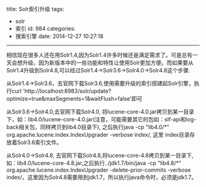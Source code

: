 title: Solr索引升级
tags:
  - solr
  - 索引
id: 984
categories:
  - 搜索引擎
date: 2014-12-27 10:27:18
---

相信现在很多人还在用Solr1.4,因为Solr1.4许多时候还是满足需求了。可是总有一天会想升级，因为新版本中的一些功能和特性让使用Solr更加方便。而如果要从Solr1.4升级到Solr4.8,可以经过Solr1.4->Solr3.6->Solr4.0->Solr4.8这个步骤.

从Solr1.4->Solr3.6，去官网下载Solr3.6,使用需要升级的索引搭建起Solr引擎，执行curl 'http://localhost:8983/solr/update?optimize=true&maxSegments=1&waitFlush=false'即可

从Solr3.6->Solr4.0,去官网下载Solr4.0, 将lucene-core-4.0.jar拷贝到某一目录下，如：lib4.0/lucene-core-4.0.jar(注意，可能需要其它的包如：slf-api和log-back相关包，同样拷贝到lib4.0目录下), 之后执行java -cp "lib4.0/*" org.apache.lucene.index.IndexUpgrader -verbose index/, 这里 index目录存放着Solr3.6索引文件。

从Solr4.0->Solr4.8, 去官网下载Solr4.8,将lucene-core-4.8拷贝到某一目录下, 如：lib4.0/lucene-core-4.8.jar,之后执行../jdk1.7/bin/java -cp "lib4.8/*" org.apache.lucene.index.IndexUpgrader -delete-prior-commits -verbose index/，这里因为Solr4.8需要用到jdk1.7，所以执行java命令时，必须是jdk1.7。